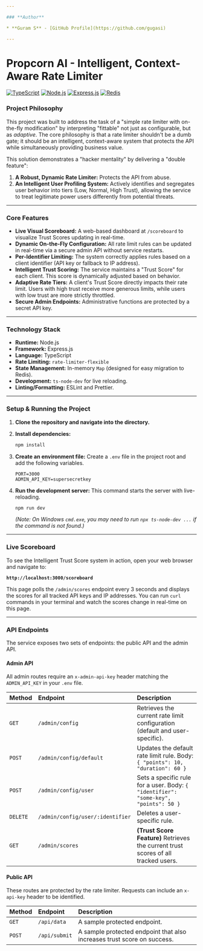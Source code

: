```yaml
---

### **Author**

* **Guram S** - [GitHub Profile](https://github.com/gugasi)

---
```




# Propcorn AI - Intelligent, Context-Aware Rate Limiter

[![TypeScript](https://img.shields.io/badge/TypeScript-3178C6?style=for-the-badge&logo=typescript&logoColor=white)](https://www.typescriptlang.org/)
[![Node.js](https://img.shields.io/badge/Node.js-339933?style=for-the-badge&logo=nodedotjs&logoColor=white)](https://nodejs.org/)
[![Express.js](https://img.shields.io/badge/Express.js-000000?style=for-the-badge&logo=express&logoColor=white)](https://expressjs.com/)
[![Redis](https://img.shields.io/badge/Redis-DC382D?style=for-the-badge&logo=redis&logoColor=white)](https://redis.io/)

### **Project Philosophy**

This project was built to address the task of a "simple rate limiter with on-the-fly modification" by interpreting "fittable" not just as configurable, but as *adaptive*. The core philosophy is that a rate limiter shouldn't be a dumb gate; it should be an intelligent, context-aware system that protects the API while simultaneously providing business value.

This solution demonstrates a "hacker mentality" by delivering a "double feature":
1.  **A Robust, Dynamic Rate Limiter:** Protects the API from abuse.
2.  **An Intelligent User Profiling System:** Actively identifies and segregates user behavior into tiers (Low, Normal, High Trust), allowing the service to treat legitimate power users differently from potential threats.

---

### **Core Features**

* **Live Visual Scoreboard:** A web-based dashboard at `/scoreboard` to visualize Trust Scores updating in real-time.
* **Dynamic On-the-Fly Configuration:** All rate limit rules can be updated in real-time via a secure admin API without service restarts.
* **Per-Identifier Limiting:** The system correctly applies rules based on a client identifier (API key or fallback to IP address).
* **Intelligent Trust Scoring:** The service maintains a "Trust Score" for each client. This score is dynamically adjusted based on behavior.
* **Adaptive Rate Tiers:** A client's Trust Score directly impacts their rate limit. Users with high trust receive more generous limits, while users with low trust are more strictly throttled.
* **Secure Admin Endpoints:** Administrative functions are protected by a secret API key.

---

### **Technology Stack**

* **Runtime:** Node.js
* **Framework:** Express.js
* **Language:** TypeScript
* **Rate Limiting:** `rate-limiter-flexible`
* **State Management:** In-memory `Map` (designed for easy migration to Redis).
* **Development:** `ts-node-dev` for live reloading.
* **Linting/Formatting:** ESLint and Prettier.

---

### **Setup & Running the Project**

1.  **Clone the repository and navigate into the directory.**

2.  **Install dependencies:**
    ```bash
    npm install
    ```

3.  **Create an environment file:**
    Create a `.env` file in the project root and add the following variables.
    ```env
    PORT=3000
    ADMIN_API_KEY=supersecretkey
    ```

4.  **Run the development server:**
    This command starts the server with live-reloading.
    ```bash
    npm run dev
    ```
    *(Note: On Windows `cmd.exe`, you may need to run `npx ts-node-dev ...` if the command is not found.)*

---

### **Live Scoreboard**

To see the Intelligent Trust Score system in action, open your web browser and navigate to:

**`http://localhost:3000/scoreboard`**

This page polls the `/admin/scores` endpoint every 3 seconds and displays the scores for all tracked API keys and IP addresses. You can run `curl` commands in your terminal and watch the scores change in real-time on this page.

---

### **API Endpoints**

The service exposes two sets of endpoints: the public API and the admin API.

#### **Admin API**

All admin routes require an `x-admin-api-key` header matching the `ADMIN_API_KEY` in your `.env` file.

| Method | Endpoint                       | Description                                                                 |
| :----- | :----------------------------- | :-------------------------------------------------------------------------- |
| `GET`  | `/admin/config`                | Retrieves the current rate limit configuration (default and user-specific). |
| `POST` | `/admin/config/default`        | Updates the default rate limit rule. Body: `{ "points": 10, "duration": 60 }` |
| `POST` | `/admin/config/user`           | Sets a specific rule for a user. Body: `{ "identifier": "some-key", "points": 50 }` |
| `DELETE`| `/admin/config/user/:identifier` | Deletes a user-specific rule. |
| `GET`  | `/admin/scores`                | **(Trust Score Feature)** Retrieves the current trust scores of all tracked users. |

#### **Public API**

These routes are protected by the rate limiter. Requests can include an `x-api-key` header to be identified.

| Method | Endpoint     | Description                                               |
| :----- | :----------- | :-------------------------------------------------------- |
| `GET`  | `/api/data`  | A sample protected endpoint.                              |
| `POST` | `/api/submit`| A sample protected endpoint that also increases trust score on success. |
